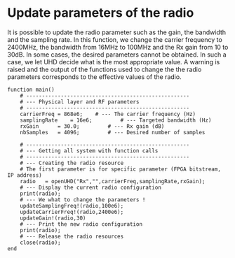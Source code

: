 # Update parameters of the radio 

It is possible to update the radio parameter such as the gain, the bandwidth and the sampling rate. 
In this function, we change the carrier frequency to 2400MHz, the bandwidth from 16MHz to 100MHz and the Rx gain from 10 to 30dB.
In some cases, the desired parameters cannot be obtained. In such a case, we let UHD decide what is the most appropriate value. A warning is raised and the output of the functions used to change the 
the radio parameters corresponds to the effective values of the radio. 


	function main()
		# ---------------------------------------------------- 
		# --- Physical layer and RF parameters 
		# ---------------------------------------------------- 
		carrierFreq	= 868e6; 	# --- The carrier frequency (Hz)	
		samplingRate	= 16e6;         # --- Targeted bandwidth (Hz)
		rxGain		= 30.0;         # --- Rx gain (dB)
		nbSamples	= 4096;         # --- Desired number of samples
	
		# ---------------------------------------------------- 
		# --- Getting all system with function calls  
		# ---------------------------------------------------- 
		# --- Creating the radio resource 
		# The first parameter is for specific parameter (FPGA bitstream, IP address)
		radio	= openUHD("Rx","",carrierFreq,samplingRate,rxGain);
		# --- Display the current radio configuration
		print(radio);
		# --- We what to change the parameters ! 
		updateSamplingFreq!(radio,100e6);
		updateCarrierFreq!(radio,2400e6);
		updateGain!(radio,30)
		# --- Print the new radio configuration 
		print(radio);
		# --- Release the radio resources
		close(radio); 
	end

